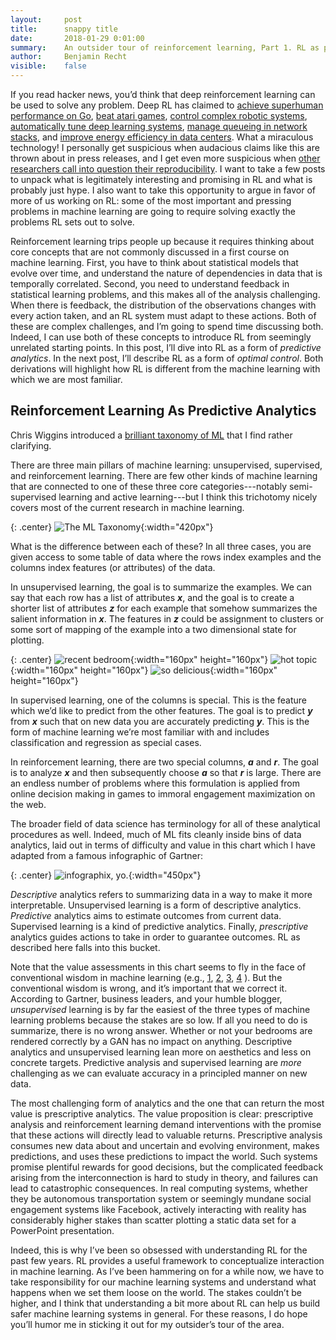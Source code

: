 ```yaml
---
layout:     post
title:      snappy title
date:       2018-01-29 0:01:00
summary:    An outsider tour of reinforcement learning, Part 1. RL as prescriptive analytics.
author:     Benjamin Recht
visible:    false
---
```


If you read hacker news, you’d think that deep reinforcement learning can be used to solve any problem.  Deep RL has claimed to [achieve superhuman performance on Go](https://deepmind.com/research/alphago/), [beat atari games](https://deepmind.com/research/publications/playing-atari-deep-reinforcement-learning/), [control complex robotic systems](https://blog.openai.com/generalizing-from-simulation/), [automatically tune deep learning systems](https://research.googleblog.com/2017/11/automl-for-large-scale-image.html), [manage queueing in network stacks](https://www.microsoft.com/en-us/research/publication/resource-management-deep-reinforcement-learning/), and [improve energy efficiency in data centers](https://deepmind.com/blog/deepmind-ai-reduces-google-data-centre-cooling-bill-40/). What a miraculous technology! I personally get suspicious when audacious claims like this are thrown about in press releases, and I get even more suspicious when [other researchers call into question their reproducibility](https://arxiv.org/abs/1709.06560). I want to take a few posts to unpack what is legitimately interesting and promising in RL and what is probably just hype. I also want to take this opportunity to argue in favor of more of us working on RL: some of the most important and pressing problems in machine learning are going to require solving exactly the problems RL sets out to solve.

Reinforcement learning trips people up because it requires thinking about core concepts that are not commonly discussed in a first course on machine learning. First, you have to think about statistical models that evolve over time, and understand the nature of dependencies in data that is temporally correlated. Second, you need to understand feedback in statistical learning problems, and this makes all of the analysis challenging.  When there is feedback, the distribution of the observations changes with every action taken, and an RL system must adapt to these actions.  Both of these are complex challenges, and I’m going to spend time discussing both. Indeed, I can use both of these concepts to introduce RL from seemingly unrelated starting points. In this post, I’ll dive into RL as a form of _predictive analytics_. In the next post, I’ll describe RL as a form of _optimal control_. Both derivations will highlight how RL is different from the machine learning with which we are most familiar.

## Reinforcement Learning As Predictive Analytics

Chris Wiggins introduced a [brilliant taxonomy of ML](https://www.slideshare.net/chrishwiggins/machine-learning-summer-school-2016/75) that I find rather clarifying.

There are three main pillars of machine learning: unsupervised, supervised, and reinforcement learning. There are few other kinds of machine learning that are connected to one of these three core categories---notably semi-supervised learning and active learning---but I think this trichotomy nicely covers most of the current research in machine learning.

{: .center}
![The ML Taxonomy](/assets/rl/taxonomy.png){:width="420px"}

What is the difference between each of these?  In all three cases, you are given access to some table of data where the rows index examples and the columns index features (or attributes) of the data.  

In unsupervised learning, the goal is to summarize the examples. We can say that each row has a list of attributes **_x_**, and the goal is to create a shorter list of attributes **_z_** for each example that somehow summarizes the salient information in **_x_**. The features in **_z_** could be assignment to clusters or some sort of mapping of the example into a two dimensional state for plotting.

{: .center}
![recent bedroom](/assets/rl/bedroom.png){:width="160px" height="160px"}
![hot topic](/assets/rl/ml-word-cloud.jpg){:width="160px" height="160px"}
![so delicious](/assets/rl/swiss-roll.png){:width="160px" height="160px"}

In supervised learning, one of the columns is special. This is the feature which we’d like to predict from the other features. The goal is to predict **_y_** from **_x_** such that on new data you are accurately predicting **_y_**. This is the form of machine learning we’re most familiar with and includes classification and regression as special cases.

In reinforcement learning, there are two special columns, **_a_** and **_r_**. The goal is to analyze **_x_** and then subsequently choose **_a_** so that **_r_** is large. There are an endless number of problems where this formulation is applied from online decision making in games to immoral engagement maximization on the web.

The broader field of data science has terminology for all of these analytical procedures as well. Indeed, much of ML fits cleanly inside bins of data analytics, laid out in terms of difficulty and value in this chart which I have adapted from a famous infographic of Gartner:

{: .center}
![infographix, yo.](/assets/rl/gartner.png){:width="450px"}

_Descriptive_ analytics refers to summarizing data in a way to make it more interpretable. Unsupervised learning is a form of descriptive analytics. _Predictive_ analytics aims to estimate outcomes from current data. Supervised learning is a kind of predictive analytics. Finally, _prescriptive_ analytics guides actions to take in order to guarantee outcomes. RL as described here falls into this bucket.

Note that the value assessments in this chart seems to fly in the face of conventional wisdom in machine learning (e.g., [1](https://www.axios.com/artificial-intelligence-pioneer-says-we-need-to-start-over-1513305524-f619efbd-9db0-4947-a9b2-7a4c310a28fe.html), [2](https://twitter.com/ylecun/status/701189938965041152), [3](https://www.reddit.com/r/MachineLearning/comments/2fxi6v/ama_michael_i_jordan/ckep3z6/),
[4](https://www.wired.com/2016/04/openai-elon-musk-sam-altman-plan-to-set-artificial-intelligence-free/) ). But the conventional wisdom is wrong, and it’s important that we correct it. According to Gartner, business leaders, and your humble blogger, _unsupervised_ learning is by far the easiest of the three types of machine learning problems because the stakes are so low. If all you need to do is summarize, there is no wrong answer. Whether or not your bedrooms are rendered correctly by a GAN has no impact on anything. Descriptive analytics and unsupervised learning lean more on aesthetics and less on concrete targets. Predictive analysis and supervised learning are _more_ challenging as we can evaluate accuracy in a principled manner on new data.

The most challenging form of analytics and the one that can return the most value is prescriptive analytics. The value proposition is clear: prescriptive analysis and reinforcement learning demand interventions with the promise that these actions will directly lead to valuable returns. Prescriptive analysis consumes new data about and uncertain and evolving environment, makes predictions, and uses these predictions to impact the world. Such systems promise plentiful rewards for good decisions, but the complicated feedback arising from the interconnection is hard to study in theory, and failures can lead to catastrophic consequences. In real computing systems, whether they be  autonomous transportation system or seemingly mundane social engagement systems like Facebook, actively interacting with reality has considerably higher stakes than scatter plotting a static data set for a PowerPoint presentation.

Indeed, this is why I’ve been so obsessed with understanding RL for the past few years. RL provides a useful framework to conceptualize interaction in machine learning. As I’ve been hammering on for a while now, we have to take responsibility for our machine learning systems and understand what happens when we set them loose on the world. The stakes couldn’t be higher, and I think that understanding a bit more about RL can help us build safer machine learning systems in general. For these reasons, I do hope you’ll humor me in sticking it out for my outsider’s tour of the area.
